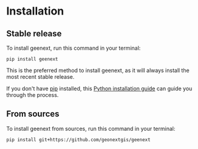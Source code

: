 # Installation

## Stable release

To install geenext, run this command in your terminal:

```
pip install geenext
```

This is the preferred method to install geenext, as it will always install the most recent stable release.

If you don't have [pip](https://pip.pypa.io) installed, this [Python installation guide](http://docs.python-guide.org/en/latest/starting/installation/) can guide you through the process.

## From sources

To install geenext from sources, run this command in your terminal:

```
pip install git+https://github.com/geonextgis/geenext
```
